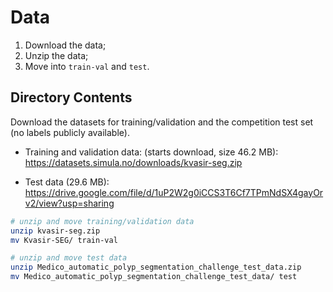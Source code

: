 # Data

1. Download the data;
2. Unzip the data;
2. Move into `train-val` and `test`.

## Directory Contents

Download the datasets for training/validation and the competition test set (no labels publicly available).

- Training and validation data: (starts download, size 46.2 MB): https://datasets.simula.no/downloads/kvasir-seg.zip

- Test data (29.6 MB): https://drive.google.com/file/d/1uP2W2g0iCCS3T6Cf7TPmNdSX4gayOrv2/view?usp=sharing


```bash
# unzip and move training/validation data
unzip kvasir-seg.zip
mv Kvasir-SEG/ train-val

# unzip and move test data
unzip Medico_automatic_polyp_segmentation_challenge_test_data.zip
mv Medico_automatic_polyp_segmentation_challenge_test_data/ test
```